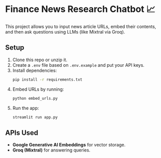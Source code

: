 
# Finance News Research Chatbot 📈

This project allows you to input news article URLs, embed their contents, and then ask questions using LLMs (like Mixtral via Groq).

## Setup

1. Clone this repo or unzip it.
2. Create a `.env` file based on `.env.example` and put your API keys.
3. Install dependencies:
    ```bash
    pip install -r requirements.txt
    ```
4. Embed URLs by running:
    ```bash
    python embed_urls.py
    ```
5. Run the app:
    ```bash
    streamlit run app.py
    ```

## APIs Used

- **Google Generative AI Embeddings** for vector storage.
- **Groq (Mixtral)** for answering queries.
